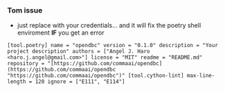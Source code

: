 


### Tom issue 
- just replace with your credentials... and it will fix the poetry shell enviroment **IF** you get an error
```shell
[tool.poetry] name = "opendbc" version = "0.1.0" description = "Your project description" authors = ["Angel J. Haro <haro.j.angel@gmail.com>"] license = "MIT" readme = "README.md" repository = "[https://github.com/commaai/opendbc](https://github.com/commaai/opendbc "https://github.com/commaai/opendbc")" [tool.cython-lint] max-line-length = 120 ignore = ["E111", "E114"]
```





